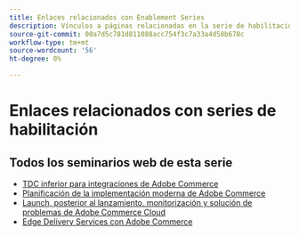 ```yaml
---
title: Enlaces relacionados con Enablement Series
description: Vínculos a páginas relacionadas en la serie de habilitación para su uso en todas las páginas individuales
source-git-commit: 00a7d5c781d811088acc754f3c7a33a4d58b678c
workflow-type: tm+mt
source-wordcount: '56'
ht-degree: 0%

---
```


# Enlaces relacionados con series de habilitación

## Todos los seminarios web de esta serie

* [TDC inferior para integraciones de Adobe Commerce](../enablement-series/lower-total-cost-of-owership-commerce-integrations.md)
* [Planificación de la implementación moderna de Adobe Commerce](../enablement-series/planning-the-modern-adobe-commerce-implementation.md)
* [Launch, posterior al lanzamiento, monitorización y solución de problemas de Adobe Commerce Cloud](../enablement-series/launch-post-launch-monitoring-and-troubleshooting.md)
* [Edge Delivery Services con Adobe Commerce](../enablement-series/edge-delivery-services-with-adobe-commerce.md)

